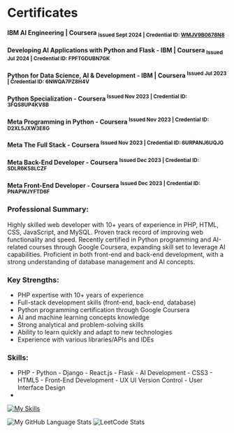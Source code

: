 # Certificates
#### IBM AI Engineering | Coursera <sub>Issued Sept 2024 | Credential ID: [WMJV9B0678N8](https://www.coursera.org/account/accomplishments/specialization/certificate/WMJV9B0678N8)</sub>

#### Developing AI Applications with Python and Flask - IBM | Coursera <sub>Issued Jul 2024 | Credential ID: FPFTGDUBN7GK</sub>
  
#### Python for Data Science, AI & Development - IBM | Coursera <sup>Issued Jul 2023 | Credential ID: 6NWQA7PZ8H4V</sup>

#### Python Specialization - Coursera <sup>Issued Nov 2023 | Credential ID: 3FQS8UP4KV8B</sup>

#### Meta Programming in Python - Coursera <sup>Issued Nov 2023 | Credential ID: D2XL5JXW3E8G</sup>

#### Meta The Full Stack - Coursera <sup>Issued Nov 2023 | Credential ID: 6URPANJ6UQJG</sup>

#### Meta Back-End Developer - Coursera <sup>Issued Dec 2023 | Credential ID: SDLR6K58LCZF</sup>

#### Meta Front-End Developer - Coursera <sup>Issued Dec 2023 | Credential ID: PNAPWJYFTD6F</sup>
  
### Professional Summary:

Highly skilled web developer with 10+ years of experience in PHP, HTML, CSS, JavaScript, and MySQL. Proven track record of improving web functionality and speed. Recently certified in Python programming and AI-related courses through Google Coursera, expanding skill set to leverage AI capabilities. Proficient in both front-end and back-end development, with a strong understanding of database management and AI concepts.

### Key Strengths:

- PHP expertise with 10+ years of experience
- Full-stack development skills (front-end, back-end, database)
- Python programming certification through Google Coursera
- AI and machine learning concepts knowledge
- Strong analytical and problem-solving skills
- Ability to learn quickly and adapt to new technologies
- Experience with various libraries/APIs and IDEs

### Skills:
- PHP - Python - Django - React.js - Flask - AI Development - CSS3 - HTML5 - Front-End Development - UX UI  Version Control - User Interface Design
- 
[![My Skills](https://skillicons.dev/icons?i=php,python,django,react,js,mysql,git,github,ai,sklearn,tensorflow,flask,html,css)](https://skillicons.dev)

![My GitHub Language Stats](https://github-readme-stats.vercel.app/api/top-langs/?username=anuraghazra&layout=compact)
![LeetCode Stats](https://leetcard.jacoblin.cool/lina_jamadar23?theme=wtf&font=Krub)

